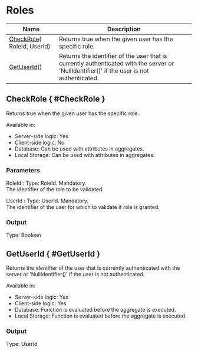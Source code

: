 ---
---

# Roles

<table markdown="1">
<thead>
<tr>
<th>Name</th>
<th>Description</th>
</tr>
</thead>
<tbody>
<tr>
<td><a href="#CheckRole">CheckRole</a>(&#8203;RoleId, UserId)</td>
<td>Returns true when the given user has the specific role.</td>
</tr>
<tr>
<td><a href="#GetUserId">GetUserId</a>()</td>
<td>Returns the identifier of the user that is currently authenticated with the server or 'NullIdentifier()' if the user is not authenticated.</td>
</tr>
</tbody>
</table>

## CheckRole { #CheckRole }

Returns true when the given user has the specific role.  

Available in:  

  * Server-side logic: Yes
  * Client-side logic: No
  * Database: Can be used with attributes in aggregates.
  * Local Storage: Can be used with attributes in aggregates.

### Parameters

RoleId
:    Type: RoleId. Mandatory.  
The identifier of the role to be validated.

UserId
:    Type: UserId. Mandatory.  
The identifier of the user for which to validate if role is granted.

### Output

Type: Boolean  

## GetUserId { #GetUserId }

Returns the identifier of the user that is currently authenticated with the server or 'NullIdentifier()' if the user is not authenticated.  

Available in:  

  * Server-side logic: Yes
  * Client-side logic: Yes
  * Database: Function is evaluated before the aggregate is executed.
  * Local Storage: Function is evaluated before the aggregate is executed.

### Output

Type: UserId  

